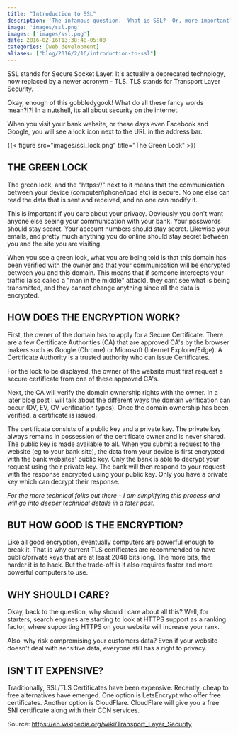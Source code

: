 ```yaml
---
title: "Introduction to SSL"
description: 'The infamous question.  What is SSL?  Or, more importantly, why should I care about it?'
image: 'images/ssl.png'
images: ['images/ssl.png']
date: 2016-02-16T13:38:48-05:00
categories: [web development]
aliases: ["blog/2016/2/16/introduction-to-ssl"]
---
```


SSL stands for Secure Socket Layer. It's actually a deprecated technology, now replaced by a newer acronym - TLS.  TLS stands for Transport Layer Security.

Okay, enough of this gobbledygook!  What do all these fancy words mean?!?!  In a nutshell, its all about security on the internet.

When you visit your bank website, or these days even Facebook and Google, you will see a lock icon next to the URL in the address bar.

{{< figure src="images/ssl_lock.png" title="The Green Lock" >}}


THE GREEN LOCK
--------------

The green lock, and the "https://" next to it means that the communication between your device (computer/iphone/ipad etc) is secure.  No one else can read the data that is sent and received, and no one can modify it.

This is important if you care about your privacy.  Obviously you don't want anyone else seeing your communication with your bank.  Your passwords should stay secret.  Your account numbers should stay secret.  Likewise your emails, and pretty much anything you do online should stay secret between you and the site you are visiting.

When you see a green lock, what you are being told is that this domain has been verified with the owner and that your communication will be encrypted between you and this domain.  This means that if someone intercepts your traffic (also called a "man in the middle" attack), they cant see what is being transmitted, and they cannot change anything since all the data is encrypted.

HOW DOES THE ENCRYPTION WORK?
-----------------------------

First, the owner of the domain has to apply for a Secure Certificate.  There are a few Certificate Authorities (CA) that are approved CA's by the browser makers such as Google (Chrome) or Microsoft (Internet Explorer/Edge).  A Certificate Authority is a trusted authority who can issue Certificates.

For the lock to be displayed, the owner of the website must first request a secure certificate from one of these approved CA's.

Next, the CA will verify the domain ownership rights with the owner.  In a later blog post I will talk about the different ways the domain verification can occur (DV, EV, OV verification types).  Once the domain ownership has been verified, a certificate is issued.

The certificate consists of a public key and a private key.  The private key always remains in possession of the certificate owner and is never shared.  The public key is made available to all.  When you submit a request to the website (eg to your bank site), the data from your device is first encrypted with the bank websites' public key.  Only the bank is able to decrypt your request using their private key.  The bank will then respond to your request with the response encrypted using your public key.  Only you have a private key which can decrypt their response.

_For the more technical folks out there - I am simplifying this process and will go into deeper technical details in a later post._

BUT HOW GOOD IS THE ENCRYPTION?  
-------------------------------

Like all good encryption, eventually computers are powerful enough to break it.  That is why current TLS certificates are recommended to have public/private keys that are at least 2048 bits long.  The more bits, the harder it is to hack.  But the trade-off is it also requires faster and more powerful computers to use.

WHY SHOULD I CARE?
------------------

Okay, back to the question, why should I care about all this?  Well, for starters, search engines are starting to look at HTTPS support as a ranking factor, where supporting HTTPS on your website will increase your rank.

Also, why risk compromising your customers data?  Even if your website doesn't deal with sensitive data, everyone still has a right to privacy.

ISN'T IT EXPENSIVE?
-------------------

Traditionally, SSL/TLS Certificates have been expensive.  Recently, cheap to free alternatives have emerged.  One option is LetsEncrypt who offer free certificates.  Another option is CloudFlare.  CloudFlare will give you a free SNI certificate along with their CDN services.


Source: https://en.wikipedia.org/wiki/Transport_Layer_Security